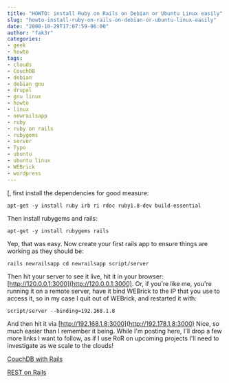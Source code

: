 ```yaml
---
title: "HOWTO: install Ruby on Rails on Debian or Ubuntu Linux easily"
slug: "howto-install-ruby-on-rails-on-debian-or-ubuntu-linux-easily"
date: "2008-10-29T17:07:59-06:00"
author: "fak3r"
categories:
- geek
- howto
tags:
- clouds
- CouchDB
- debian
- debian gnu
- drupal
- gnu linux
- howto
- linux
- newrailsapp
- ruby
- ruby on rails
- rubygems
- server
- Typo
- ubuntu
- ubuntu linux
- WEBrick
- wordpress
---
```


[, first install the dependencies for good measure:<!-- more -->

`apt-get -y install ruby irb ri rdoc ruby1.8-dev build-essential`

Then install rubygems and rails:

`apt-get -y install rubygems rails`

Yep, that was easy.  Now create your first rails app to ensure things are working as they should be:

`rails newrailsapp
cd newrailsapp
script/server`

Then hit your server to see it live, hit it in your browser: [http://120.0.0.1:3000](http://120.0.0.1:3000).  Or, if you're like me, you're running it on a remote server, have it bind WEBrick to the IP that you use to access it, so in my case I quit out of WEBrick, and restarted it with:

`script/server --binding=192.168.1.8`

And then hit it via [http://192.168.1.8:3000](http://192.178.1.8:3000) Nice, so much easier than I remember it being.  While I'm posting here, I'll drop a few more links I want to follow, as if I use RoR on upcoming projects I'll need to investigate as we scale to the clouds!

[CouchDB with Rails](http://peepcode.com/products/couchdb-with-rails)

[REST on Rails](http://peepcode.com/products/rest-for-rails-2)
